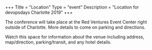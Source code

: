 +++
Title = "Location"
Type = "event"
Description = "Location for devopsdays Charlotte 2019"
+++

The conference will take place at the Red Ventures Event Center right outside of Charlotte. More details to come on parking and directions.

Watch this space for information about the venue including address, map/direction, parking/transit, and any hotel details.

<!-- Uncomment this only if you have set the coordinates for your location in the config yaml. Get Latitude and Longitude of a Point: http://itouchmap.com/latlong.html -->
<!-- {{< event_map >}} -->
